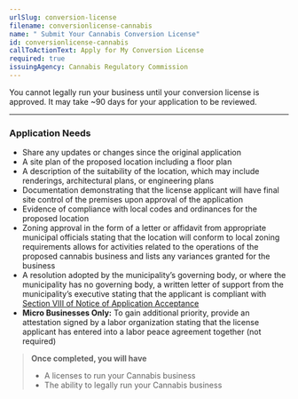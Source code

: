 ```yaml
---
urlSlug: conversion-license
filename: conversionlicense-cannabis
name: " Submit Your Cannabis Conversion License"
id: conversionlicense-cannabis
callToActionText: Apply for My Conversion License
required: true
issuingAgency: Cannabis Regulatory Commission
---
```

You cannot legally run your business until your conversion license is approved. It may take ~90 days for your application to be reviewed.

- - -

### Application Needs

* Share any updates or changes since the original application
* A site plan of the proposed location including a floor plan 
* A description of the suitability of the location, which may include renderings, architectural plans, or engineering plans
* Documentation demonstrating that the license applicant will have final site control of the premises upon approval of the application
* Evidence of compliance with local codes and ordinances for the proposed location
* Zoning approval in the form of a letter or affidavit from appropriate municipal officials stating that the location will conform to local zoning requirements allows for activities related to the operations of the proposed cannabis business and lists any variances granted for the business
* A resolution adopted by the municipality’s governing body, or where the municipality has no governing body, a written letter of support from the municipality’s executive stating that the applicant is compliant with [Section VIII of Notice of Application Acceptance](https://www.nj.gov/cannabis/documents/businesses/personal-use/Final%20Notice%20of%20Application%20Acceptance.pdf)
* **Micro Businesses Only:** To gain additional priority, provide an attestation signed by a labor organization stating that the license applicant has entered into a labor peace agreement together (not required)

> **Once completed, you will have**
>
> * A licenses to run your Cannabis business
> * The ability to legally run your Cannabis business